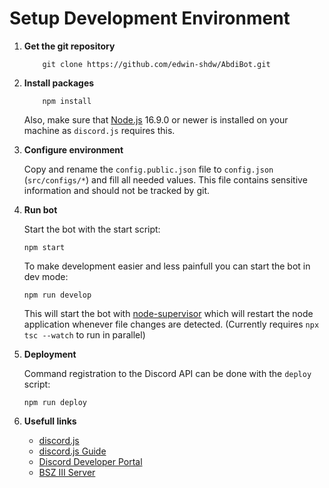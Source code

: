# Setup Development Environment

1. **Get the git repository**

    ```shell
        git clone https://github.com/edwin-shdw/AbdiBot.git
    ```

2. **Install packages**

    ```shell
        npm install
    ```
    Also, make sure that [Node.js](https://nodejs.org/) 16.9.0 or newer is installed on your machine
    as `discord.js` requires this.

3. **Configure environment**
    
    Copy and rename the `config.public.json` file to `config.json` (`src/configs/*`) and fill all
    needed values. This file contains sensitive information and should not be tracked by git.

4. **Run bot**

    Start the bot with the start script:
    ```shell
    npm start
    ```

    To make development easier and less painfull you can start the bot in dev mode:
    ```shell
    npm run develop
    ```
    This will start the bot with [node-supervisor](https://www.npmjs.com/package/supervisor) which
    will restart the node application whenever file changes are detected.
    (Currently requires `npx tsc --watch` to run in parallel)

5. **Deployment**

    Command registration to the Discord API can be done with the `deploy` script:
    ```shell
    npm run deploy
    ```

6. **Usefull links**
    - [discord.js](https://discord.js.org/#/)
    - [discord.js Guide](https://discordjs.guide/#before-you-begin)
    - [Discord Developer Portal](https://discord.com/developers)
    - [BSZ III Server](https://discord.com/invite/Hp6v3ry7Us)
